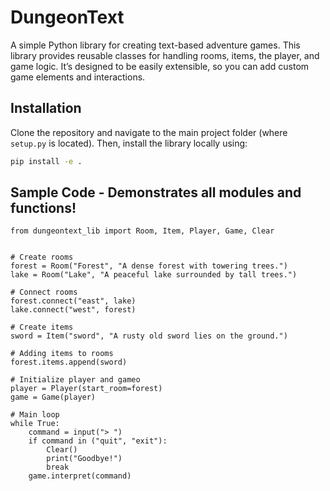 # DungeonText

A simple Python library for creating text-based adventure games. This library provides reusable classes for handling rooms, items, the player, and game logic. It’s designed to be easily extensible, so you can add custom game elements and interactions.


## Installation

Clone the repository and navigate to the main project folder (where `setup.py` is located). Then, install the library locally using:

```bash
pip install -e .

```

## Sample Code - Demonstrates all modules and functions!

```
from dungeontext_lib import Room, Item, Player, Game, Clear


# Create rooms
forest = Room("Forest", "A dense forest with towering trees.")
lake = Room("Lake", "A peaceful lake surrounded by tall trees.")

# Connect rooms
forest.connect("east", lake)
lake.connect("west", forest)

# Create items
sword = Item("sword", "A rusty old sword lies on the ground.")

# Adding items to rooms
forest.items.append(sword)

# Initialize player and gameo
player = Player(start_room=forest)
game = Game(player)

# Main loop
while True:
    command = input("> ")
    if command in ("quit", "exit"):
        Clear()
        print("Goodbye!")
        break
    game.interpret(command)
```
